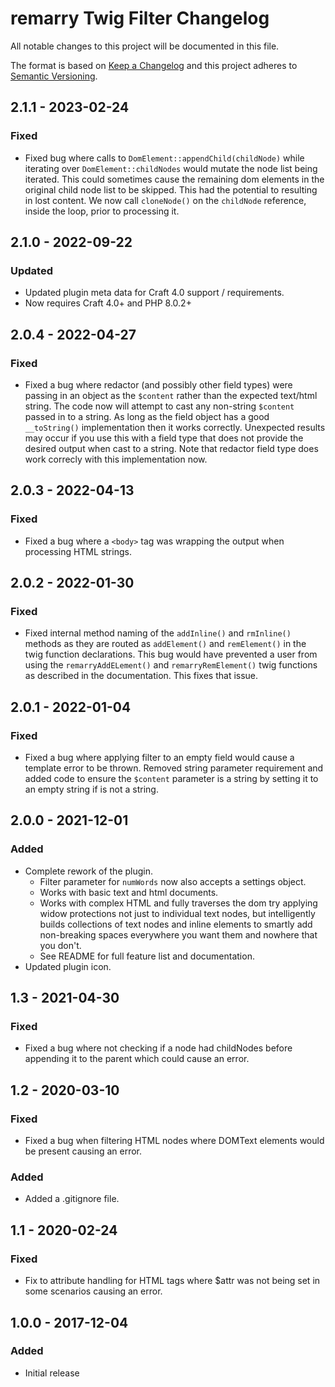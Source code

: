 # remarry Twig Filter Changelog

All notable changes to this project will be documented in this file.

The format is based on [Keep a Changelog](http://keepachangelog.com/) and this project adheres to [Semantic Versioning](http://semver.org/).

## 2.1.1 - 2023-02-24
### Fixed
- Fixed bug where calls to `DomElement::appendChild(childNode)` while iterating over `DomElement::childNodes` would mutate the node list being iterated. This could sometimes cause the remaining dom elements in the original child node list to be skipped. This had the potential to resulting in lost content. We now call `cloneNode()` on the `childNode` reference, inside the loop, prior to processing it.

## 2.1.0 - 2022-09-22
### Updated
- Updated plugin meta data for Craft 4.0 support / requirements.
- Now requires Craft 4.0+ and PHP 8.0.2+

## 2.0.4 - 2022-04-27
### Fixed
- Fixed a bug where redactor (and possibly other field types) were passing in an object as the `$content` rather than the expected text/html string. The code now will attempt to cast any non-string `$content` passed in to a string. As long as the field object has a good `__toString()` implementation then it works correctly. Unexpected results may occur if you use this with a field type that does not provide the desired output when cast to a string. Note that redactor field type does work correcly with this implementation now.

## 2.0.3 - 2022-04-13
### Fixed
- Fixed a bug where a `<body>` tag was wrapping the output when processing HTML strings.

## 2.0.2 - 2022-01-30
### Fixed
- Fixed internal method naming of the `addInline()` and `rmInline()` methods as they are routed as `addElement()` and `remElement()` in the twig function declarations. This bug would have prevented a user from using the `remarryAddELement()` and `remarryRemElement()` twig functions as described in the documentation. This fixes that issue.

## 2.0.1 - 2022-01-04
### Fixed
- Fixed a bug where applying filter to an empty field would cause a template error to be thrown. Removed string parameter requirement and added code to ensure the `$content` parameter is a string by setting it to an empty string if is not a string.

## 2.0.0 - 2021-12-01
### Added
- Complete rework of the plugin.
  - Filter parameter for `numWords` now also accepts a settings object.
  - Works with basic text and html documents.
  - Works with complex HTML and fully traverses the dom try applying widow protections not just to individual text nodes, but intelligently builds collections of text nodes and inline elements to smartly add non-breaking spaces everywhere you want them and nowhere that you don't.
  - See README for full feature list and documentation.
- Updated plugin icon.

## 1.3 - 2021-04-30
### Fixed
- Fixed a bug where not checking if a node had childNodes before appending it to the parent which could cause an error.

## 1.2 - 2020-03-10
### Fixed
- Fixed a bug when filtering HTML nodes where DOMText elements would be present causing an error.
### Added
- Added a .gitignore file.

## 1.1 - 2020-02-24
### Fixed
- Fix to attribute handling for HTML tags where $attr was not being set in some scenarios causing an error.

## 1.0.0 - 2017-12-04
### Added
- Initial release

